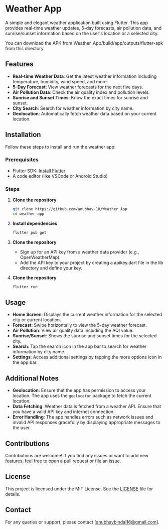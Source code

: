 # Weather App

A simple and elegant weather application built using Flutter. This app provides real-time weather updates, 5-day forecasts, air pollution data, and sunrise/sunset information based on the user's location or a selected city.

You can download the APK from Weather_App/build/app/outputs/flutter-apk from this directory.

## Features

- **Real-time Weather Data**: Get the latest weather information including temperature, humidity, wind speed, and more.
- **5-Day Forecast**: View weather forecasts for the next five days.
- **Air Pollution Data**: Check the air quality index and pollution levels.
- **Sunrise and Sunset Times**: Know the exact times for sunrise and sunset.
- **City Search**: Search for weather information by city name.
- **Geolocation**: Automatically fetch weather data based on your current location.

## Installation

Follow these steps to install and run the weather app:

### Prerequisites

- Flutter SDK: [Install Flutter](https://flutter.dev/docs/get-started/install)
- A code editor (like VSCode or Android Studio)

### Steps

1. **Clone the repository**

   ```bash
   git clone https://github.com/anubhav-18/Weather_App
   cd weather-app

2. **Install dependencies**

   ```bash
   flutter pub get

3. **Clone the repository**
   
   - Sign up for an API key from a weather data provider (e.g., OpenWeatherMap).
   - Add the API key to your project by creating a apikey.dart file in the lib directory and define your key.
   
4. **Clone the repository**
      
   ```bash
   flutter run

## Usage

- **Home Screen**: Displays the current weather information for the selected city or current location.
- **Forecast**: Swipe horizontally to view the 5-day weather forecast.
- **Air Pollution**: View air quality data including the AQI value.
- **Sunrise/Sunset**: Shows the sunrise and sunset times for the selected city.
- **Search**: Tap the search icon in the app bar to search for weather information by city name.
- **Settings**: Access additional settings by tapping the more options icon in the app bar.

## Additional Notes

- **Geolocation**: Ensure that the app has permission to access your location. The app uses the `geolocator` package to fetch the current location.
- **Data Fetching**: Weather data is fetched from a weather API. Ensure that you have a valid API key and internet connection.
- **Error Handling**: The app handles errors such as network issues and invalid API responses gracefully by displaying appropriate messages to the user.

## Contributions

Contributions are welcome! If you find any issues or want to add new features, feel free to open a pull request or file an issue.

## License

This project is licensed under the MIT License. See the [LICENSE](LICENSE) file for details.

## Contact

For any queries or support, please contact [anubhavbindal16@gmail.com].



